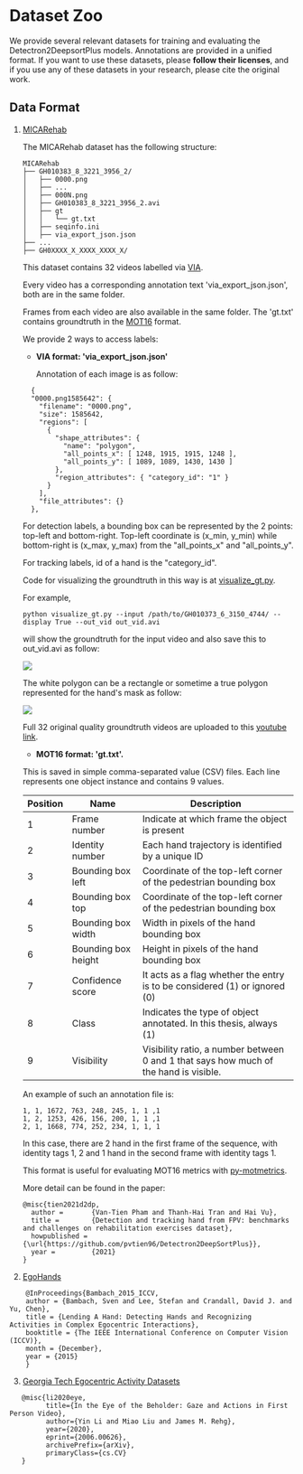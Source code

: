 # Dataset Zoo
We provide several relevant datasets for training and evaluating the Detectron2DeepsortPlus models. 
Annotations are provided in a unified format. If you want to use these datasets, please **follow their licenses**, 
and if you use any of these datasets in your research, please cite the original work.
## Data Format
1. [MICARehab](https://drive.google.com/file/d/1ICEgkyGkPQRTa7eY1gMkbMxx-XFVQTk3/view?usp=sharing) 

    The MICARehab dataset has the following structure:
    ```
    MICARehab 
    ├── GH010383_8_3221_3956_2/
    │   ├── 0000.png
    │   ├── ...
    │   ├── 000N.png
    │   ├── GH010383_8_3221_3956_2.avi
    │   ├── gt
    │   │   └── gt.txt
    │   ├── seqinfo.ini
    │   ├── via_export_json.json
    ├── ...
    ├── GH0XXXX_X_XXXX_XXXX_X/
    ```

    This dataset contains 32 videos labelled via [VIA](robots.ox.ac.uk/~vgg/software/via/). 

    Every video has a corresponding annotation text 'via_export_json.json', both are in the same folder.
    
    Frames from each video are also available in the same folder. The 'gt.txt' contains groundtruth in the [MOT16](https://motchallenge.net/data/MOT16/) format.
    
    We provide 2 ways to access labels: 
    
    + **VIA format: 'via_export_json.json'**
    
        Annotation of each image is as follow:
    
    ```
      {
      "0000.png1585642": {
        "filename": "0000.png",
        "size": 1585642,
        "regions": [
          {
            "shape_attributes": {
              "name": "polygon",
              "all_points_x": [ 1248, 1915, 1915, 1248 ],
              "all_points_y": [ 1089, 1089, 1430, 1430 ]
            },
            "region_attributes": { "category_id": "1" }
          }
        ],
        "file_attributes": {}
      },

    ```
    For detection labels, a bounding box can be represented by the 2 points: top-left and bottom-right. Top-left coordinate is (x_min, y_min) while bottom-right is (x_max, y_max) from the "all_points_x" and "all_points_y".
    
    For tracking labels, id of a hand is the "category_id".
    
    Code for visualizing the groundtruth in this way is at [visualize_gt.py](../visualize_gt.py).
    
    For example, 
    
    ```
    python visualize_gt.py --input /path/to/GH010373_6_3150_4744/ --display True --out_vid out_vid.avi
    ```
    will show the groundtruth for the input video and also save this to out_vid.avi as follow:
    
    <img src="GH010373_6_3150_4744_groundtruth.gif" />
    
    The white polygon can be a rectangle or sometime a true polygon represented for the hand's mask as follow:
    
    <img src="GH010383_5_462_968_1_groundtruth.gif" />
    
    Full 32 original quality groundtruth videos are uploaded to this [youtube link](https://youtube.com/playlist?list=PLWBYzJD_wkfs6mab6b8lE1otKp9yqdSoO).
    
    + **MOT16 format: 'gt.txt'.**
    
    This is saved in simple comma-separated value (CSV) files. Each line represents one object instance and contains 9 values.
    
    | Position | Name                | Description                                                                           |
    |----------|---------------------|---------------------------------------------------------------------------------------|
    | 1        | Frame number        | Indicate at which frame the object is present                                         |
    | 2        | Identity number     | Each hand trajectory is identified by a unique ID                                     |
    | 3        | Bounding box left   | Coordinate of the top-left corner of the pedestrian bounding box                      |
    | 4        | Bounding box top    | Coordinate of the top-left corner of the pedestrian bounding box                      |
    | 5        | Bounding box width  | Width in pixels of the hand bounding box                                              |
    | 6        | Bounding box height | Height in pixels of the hand bounding box                                             |
    | 7        | Confidence score    | It acts as a flag whether the entry is to be considered (1) or ignored (0)            |
    | 8        | Class               | Indicates the type of object annotated. In this thesis, always (1)                    |
    | 9        | Visibility          | Visibility ratio, a number between 0 and 1 that says how much of the hand is visible. |
    
    An example of such an annotation file is:
    
    ```
    1, 1, 1672, 763, 248, 245, 1, 1 ,1
    1, 2, 1253, 426, 156, 200, 1, 1 ,1
    2, 1, 1668, 774, 252, 234, 1, 1, 1
    ```
    
    In this case, there are 2 hand in the first frame of the sequence, with identity tags 1, 2 and 1 hand in the second frame with identity tags 1.
    
    This format is useful for evaluating MOT16 metrics with [py-motmetrics](https://github.com/cheind/py-motmetrics).
    
    More detail can be found in the paper:
    ```
    @misc{tien2021d2dp,
      author =       {Van-Tien Pham and Thanh-Hai Tran and Hai Vu},
      title =        {Detection and tracking hand from FPV: benchmarks and challenges on rehabilitation exercises dataset},
      howpublished = {\url{https://github.com/pvtien96/Detectron2DeepSortPlus}},
      year =         {2021}
    }
    ```

2. [EgoHands](http://vision.soic.indiana.edu/projects/egohands/)
```
    @InProceedings{Bambach_2015_ICCV,
    author = {Bambach, Sven and Lee, Stefan and Crandall, David J. and Yu, Chen},
    title = {Lending A Hand: Detecting Hands and Recognizing Activities in Complex Egocentric Interactions},
    booktitle = {The IEEE International Conference on Computer Vision (ICCV)},
    month = {December},
    year = {2015}
    }
```
 3. [Georgia Tech Egocentric Activity Datasets](http://cbs.ic.gatech.edu/fpv/)
 ```
    @misc{li2020eye,
          title={In the Eye of the Beholder: Gaze and Actions in First Person Video}, 
          author={Yin Li and Miao Liu and James M. Rehg},
          year={2020},
          eprint={2006.00626},
          archivePrefix={arXiv},
          primaryClass={cs.CV}
    }
```
